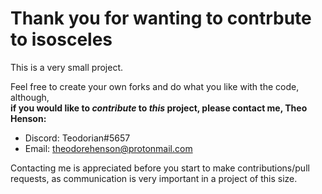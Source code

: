 # Thank you for wanting to contrbute to isosceles

This is a very small project.

Feel free to create your own forks and do what you like with the code, although,<br>
**if you would like to *contribute* to *this* project, please contact me, Theo Henson:**
  - Discord: Teodorian#5657
  - Email: theodorehenson@protonmail.com

Contacting me is appreciated before you start to make contributions/pull requests, as communication is very important in a project of this size.
